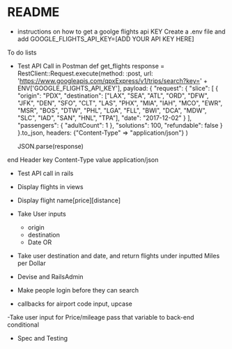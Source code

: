 # README



* instructions on how to get a goolge flights api KEY
  Create a .env file and add GOOGLE_FLIGHTS_API_KEY=[ADD YOUR API KEY HERE]


To do lists
  - Test API Call in Postman
  def get_flights
    response = RestClient::Request.execute(method: :post,
                                url: 'https://www.googleapis.com/qpxExpress/v1/trips/search?key=' + ENV['GOOGLE_FLIGHTS_API_KEY'],
                                payload: {
                                             "request": {
                                               "slice": [
                                                 {
                                                   "origin": "PDX",
                                                   "destination": ["LAX", "SEA", "ATL", "ORD", "DFW", "JFK", "DEN", "SFO", "CLT", "LAS", "PHX", "MIA", "IAH", "MCO", "EWR", "MSR", "BOS", "DTW", "PHL", "LGA", "FLL", "BWI", "DCA", "MDW", "SLC", "IAD", "SAN", "HNL", "TPA"],
                                                   "date": "2017-12-02"
                                                 }
                                               ],
                                               "passengers": {
                                                 "adultCount": 1
                                               },
                                               "solutions": 100,
                                               "refundable": false
                                             }
                                           }.to_json,
                                headers: {"Content-Type" => "application/json"}
                              )

    JSON.parse(response)

end
              Header
                key Content-Type
                value application/json


  - Test API call in rails
  - Display flights in views
  - Display flight name[price][distance]
  - Take User inputs
    - origin
    - destination
    - Date
 OR
  - Take user destination and date, and return flights under inputted Miles per Dollar


  - Devise and RailsAdmin
  - Make people login before they can search
  - callbacks for airport code input, upcase


  -Take user input for Price/mileage pass that variable to back-end conditional
  - Spec and Testing
